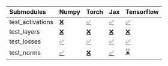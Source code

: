 | Submodules       | Numpy                                                                                                                           | Torch                                                                                                                           | Jax                                                                                                                             | Tensorflow                                                                                                                      |
|:-----------------|:--------------------------------------------------------------------------------------------------------------------------------|:--------------------------------------------------------------------------------------------------------------------------------|:--------------------------------------------------------------------------------------------------------------------------------|:--------------------------------------------------------------------------------------------------------------------------------|
| test_activations | <a href="https://github.com/unifyai/ivy/runs/7983456472?check_suite_focus=true" rel="noopener noreferrer" target="_blank">❌</a> | <a href="https://github.com/unifyai/ivy/runs/7983456858?check_suite_focus=true" rel="noopener noreferrer" target="_blank">✅</a> | <a href="https://github.com/unifyai/ivy/runs/7983457214?check_suite_focus=true" rel="noopener noreferrer" target="_blank">✅</a> | <a href="https://github.com/unifyai/ivy/runs/7983457574?check_suite_focus=true" rel="noopener noreferrer" target="_blank">✅</a> |
| test_layers      | <a href="https://github.com/unifyai/ivy/runs/7983456585?check_suite_focus=true" rel="noopener noreferrer" target="_blank">❌</a> | <a href="https://github.com/unifyai/ivy/runs/7983456964?check_suite_focus=true" rel="noopener noreferrer" target="_blank">❌</a> | <a href="https://github.com/unifyai/ivy/runs/7983457300?check_suite_focus=true" rel="noopener noreferrer" target="_blank">❌</a> | <a href="https://github.com/unifyai/ivy/runs/7983457682?check_suite_focus=true" rel="noopener noreferrer" target="_blank">❌</a> |
| test_losses      | <a href="https://github.com/unifyai/ivy/runs/7983456673?check_suite_focus=true" rel="noopener noreferrer" target="_blank">✅</a> | <a href="https://github.com/unifyai/ivy/runs/7983457054?check_suite_focus=true" rel="noopener noreferrer" target="_blank">✅</a> | <a href="https://github.com/unifyai/ivy/runs/7983457384?check_suite_focus=true" rel="noopener noreferrer" target="_blank">✅</a> | <a href="https://github.com/unifyai/ivy/runs/7983457823?check_suite_focus=true" rel="noopener noreferrer" target="_blank">✅</a> |
| test_norms       | <a href="https://github.com/unifyai/ivy/runs/7983456777?check_suite_focus=true" rel="noopener noreferrer" target="_blank">✅</a> | <a href="https://github.com/unifyai/ivy/runs/7983457125?check_suite_focus=true" rel="noopener noreferrer" target="_blank">❌</a> | <a href="https://github.com/unifyai/ivy/runs/7983457475?check_suite_focus=true" rel="noopener noreferrer" target="_blank">✅</a> | <a href="https://github.com/unifyai/ivy/runs/7983457953?check_suite_focus=true" rel="noopener noreferrer" target="_blank">⌛</a> |